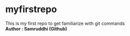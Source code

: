 # myfirstrepo
This is my first repo to get familiarize with git commands
<br>
<b>Author : Samruddhi (Github)</b>
